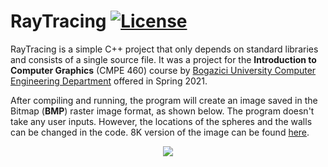 # RayTracing [![License](https://img.shields.io/github/license/sinaatalay/RayTracing.svg)](https://github.com/sinaatalay/RayTracing/blob/main/LICENSE)
RayTracing is a simple C++ project that only depends on standard libraries and consists of a single source file. It was a project for the **Introduction to Computer Graphics** (CMPE 460) course by [Bogazici University Computer Engineering Department](https://www.cmpe.boun.edu.tr/) offered in Spring 2021.

After compiling and running, the program will create an image saved in the Bitmap (**BMP**) raster image format, as shown below. The program doesn't take any user inputs. However, the locations of the spheres and the walls can be changed in the code. 8K version of the image can be found [here](https://github.com/sinaatalay/RayTracing/blob/main/figures/example8K.png).

<p align="center">
  <img src="https://github.com/sinaatalay/RayTracing/blob/main/figures/example.png?raw=true">
</p>
